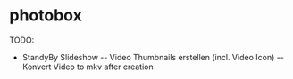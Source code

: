 # photobox

TODO:
- StandyBy Slideshow
-- Video Thumbnails erstellen (incl. Video Icon)
-- Konvert Video to mkv after creation